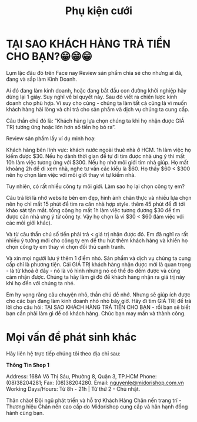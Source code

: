 ﻿---
title: 'Phụ kiện cưới'
layout: HomePage
path: '/'
meta: Review sản phẩm
keywords: Review sản phẩm, Phụ kiện cưới, Bình hoa cưới,Khung hình cưới Ghế Tiffany, Ghế Chiavari, Ghế Chiavari midorishop, cho thue ghe Tiffany
---


# TẠI SAO KHÁCH HÀNG TRẢ TIỀN CHO BẠN?😁😁😁

Lụm lặc đâu đó trên Face nay Review sản phẩm chia sẻ cho nhưng ai đã, đang và sắp làm Kinh Doanh.

Ai đó đang làm kinh doanh, hoặc đang bắt đầu con đường khởi nghiệp hãy dừng lại 1 giây. Suy nghĩ về bí quyết này. Sau đó viết ra chiến lược kinh doanh cho phù hợp. Vì suy cho cùng - chúng ta làm tất cả cũng là vì muốn khách hàng hài lòng và chi trả cho sản phẩm và dịch vụ chúng ta cung cấp.

Câu thần chú đó là: 
“Khách hàng lựa chọn chúng ta khi họ nhận được GIÁ TRỊ tương ứng hoặc lớn hơn số tiền họ bỏ ra”.

Review sản phẩm lấy ví dụ minh hoạ:

Khách hàng bên lĩnh vực: khách nước ngoài thuê nhà ở HCM. 1h làm việc họ kiếm được $30. Nếu họ dành thời gian để tự đi tìm được nhà ưng ý thì mất 10h làm việc tương ứng với $300. Nếu họ nhờ môi giới tìm nhà giúp. Họ mất khoảng 2h để đi xem nhà, nghe tư vấn các kiểu là $60. Họ thấy $60 < $300 nên họ chọn làm việc với môi giới thay vì tự kiếm nhà.

Tuy nhiên, có rất nhiều công ty môi giới. Làm sao họ lại chọn công ty em?

Câu trả lời là nhờ website bên em đẹp, hình ảnh chân thực và nhiều lựa chọn nên họ chỉ mất 15 phút để tìm ra căn nhà hợp style. thêm 45 phút để đi tới khảo sát tận mắt. tổng cộng họ mất 1h làm việc tương đương $30 để tìm được căn nhà ưng ý từ công ty. Vậy họ chọn là vì $30 < $60 (làm việc với các môi giới khác).

Và từ câu thần chú số tiền phải trả < giá trị nhận được đó. Em đã nghĩ ra rất nhiều ý tưởng mới cho công ty em để thu hút thêm khách hàng và khiến họ chọn công ty em thay vì chọn đối thủ cạnh tranh.

Và xin mọi người lưu ý thêm 1 điểm nhỏ. Sản phẩm và dịch vụ chúng ta cung cấp chỉ là phương tiện. Cái GIÁ TRỊ khách hàng nhận được mới là quan trọng - là từ khoá ở đây - nó là vô hình nhưng nó có thể đo đếm được và cũng cảm nhận được. Chúng ta hãy làm gì đó để khách hàng nhận ra giá trị này khi họ đến với chúng ta nhé.

Em hy vọng rằng câu chuyện nhỏ, thần chú dễ nhớ. Nhưng sẽ giúp ích được cho các bạn đang làm kinh doanh nhỏ nhỏ bây giờ. Hãy đi tìm GIÁ TRỊ để trả lời cho câu hỏi: TẠI SAO KHÁCH HÀNG TRẢ TIỀN CHO BẠN - rồi bạn sẽ biết bạn cần phải làm gì để có khách hàng. Chúc bạn may mắn và thành công.
 
# Mọi vấn đề phát sinh khác

Hãy liên hệ trực tiếp chúng tôi theo địa chỉ sau:

**Thông Tin Shop 1**


 Address: 168A Võ Thị Sáu, Phường 8, Quận 3, TP.HCM
 Phone: (08)38204281; Fax: (08)38204280.
 Email: nguyenle@midorishop.com.vn
 Working Days/Hours: Từ 8h - 21h | Từ thứ 2 - Chủ nhật. 
 
 
Thân chào!
Đội ngũ phát triển và hỗ trợ Khách Hàng
Chân nến trang trí - Thương hiệu Chân nến cao cấp do Midorishop cung cấp và hân hạnh đồng hành cùng bạn.
